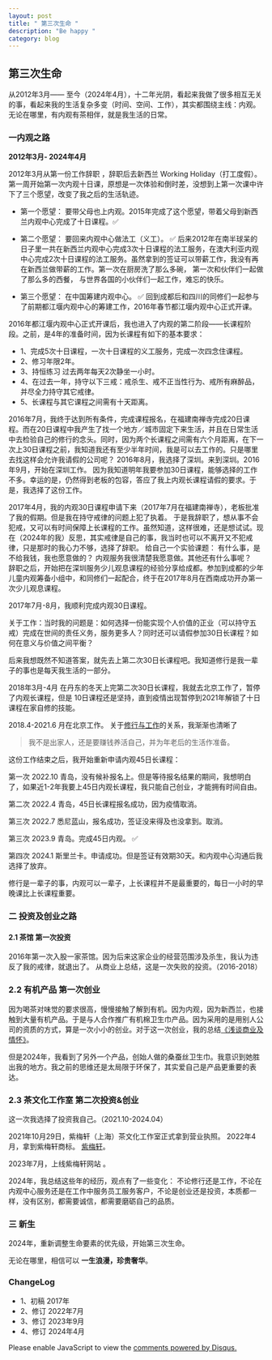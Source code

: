 ```yaml
---
layout: post
title: " 第三次生命 "
description: "Be happy "
category: blog
---
```


## 第三次生命

从2012年3月—— 至今（2024年4月），十二年光阴，看起来我做了很多相互无关的事，看起来我的生活复杂多变（时间、空间、工作），其实都围绕主线：内观。
无论在哪里，有内观有茶相伴，就是我生活的日常。

### 一内观之路

**2012年3月- 2024年4月**

2012年3月从第一份工作辞职 ，辞职后去新西兰 Working Holiday（打工度假）。 第一周开始第一次内观十日课，原想是一次体验和倒时差，没想到上第一次课中许下了三个愿望，改变了我之后的生活轨迹。

- 第一个愿望： 要带父母也上内观。2015年完成了这个愿望，带着父母到新西兰内观中心完成了十日课程。✅

- 第二个愿望： 要回来内观中心做法工（义工）。 ✅
后来2012年在南半球呆的日子里一共在新西兰内观中心完成3次十日课程的法工服务，在澳大利亚内观中心完成2次十日课程的法工服务。虽然拿到的签证可以带薪工作，我没有再在新西兰做带薪的工作。第一次在厨房洗了那么多碗，
第一次和伙伴们一起做了那么多的西餐，
与世界各国的小伙伴们一起工作，难忘的快乐。

- 第三个愿望： 在中国筹建内观中心。 ✅
回到成都后和四川的同修们一起参与了前期都江堰内观中心的筹建工作，2016年春节都江堰内观中心正式开课。

2016年都江堰内观中心正式开课后，我也进入了内观的第二阶段——长课程阶段。之前，是4年的准备时间，因为长课程有如下的基本要求：

- 1、完成5次十日课程，一次十日课程的义工服务，完成一次四念住课程。
- 2、修习年限2年。
- 3、持恒练习 过去两年每天2次静坐一小时。
- 4、在过去一年，持守以下三戒：戒杀生、戒不正当性行为、戒所有麻醉品，并尽全力持守其它戒律。
- 5、长课程与其它课程之间需有十天距离。

2016年7月，我终于达到所有条件，完成课程报名，在福建南禅寺完成20日课程。而在20日课程中我产生了找一个地方／城市固定下来生活，并且在日常生活中去检验自己的修行的念头。同时，因为两个长课程之间需有六个月距离，在下一次上30日课程之前，我知道我还有至少半年时间，我是可以去工作的。只是哪里去找这样会允许我请假的公司呢？
2016年8月，我选择了深圳。来到深圳。2016年9月，开始在深圳工作。
因为我知道明年我要参加30日课程，能够选择的工作不多。幸运的是，仍然得到老板的包容，答应了我上内观长课程请假的要求。于是，我选择了这份工作。

2017年4月，我的内观30日课程申请下来（2017年7月在福建南禅寺），老板批准了我的假期。但是我在持守戒律的问题上犯了执着。
于是我辞职了，想从事不会犯戒，又可以有时间保障上长课程的工作。虽然知道，这样很难，还是想试试。现在（2024年的我）反思，其实戒律是自己的事，我当时也可以不离开又不犯戒律，只是那时的我心力不够，选择了辞职。
给自己一个实验课题： 有什么事，是不给我钱，我也愿意做的？
内观服务我很清楚我愿意做。其他还有什么事呢？
   
辞职之后，开始把在深圳服务少儿观息课程的经验分享给成都。参加到成都的少年儿童内观筹备小组中，和同修们一起配合，终于在2017年8月在西南成功开办第一次少儿观息课程。

2017年7月-8月，我顺利完成内观30日课程。


关于工作：当时我的问题是：如何选择一份能实现个人价值的正业（可以持守五戒）完成在世间的责任义务，服务更多人？同时还可以请假参加30日长课程？如何在意义与价值之间平衡？

后来我想既然不知道答案，就先去上第二次30日长课程吧。我知道修行是我一辈子的事也是每天我生活的一部分。

2018年3月-4月 在丹东的冬天上完第二次30日长课程，我就去北京工作了，暂停了内观长课程，但是 10日课程还是坚持，直到疫情出现暂停到2021年解锁了十日课程在家自修的技能。

2018.4-2021.6 月在北京工作。
关于[修行与工作](http://violettianjie.com/MeditationWork)的关系，我渐渐也清晰了

> 我不是出家人，还是要赚钱养活自己，并为年老后的生活作准备。

这份工作结束之后，我开始重新申请内观45日长课程：

第一次 2022.10 青岛，没有候补报名上。但是等待报名结果的期间，我想明白了，如果近1-2年我要上45日内观长课程，我只能自己创业，才能拥有时间自由。

第二次 2022.4  青岛，45日长课程报名成功，因为疫情取消。 

第三次 2022.7  悉尼蓝山，报名成功，签证没来得及也没拿到。取消。

第三次 2023.9  青岛。完成45日内观。 ✅

第四次 2024.1  斯里兰卡。申请成功。但是签证有效期30天。和内观中心沟通后我选择了放弃。

修行是一辈子的事，内观可以一辈子，上长课程并不是最重要的，每日一小时的早晚课比上长课程重要。

 
### 二 投资及创业之路


#### 2.1 茶馆 第一次投资
2016年第一次入股一家茶馆。因为后来这家企业的经营范围涉及杀生，我认为违反了我的戒律，就退出了。
从商业上总结，这是一次失败的投资。（2016-2018）


### 2.2 有机产品 第一次创业

因为喝茶对味觉的要求很高，慢慢接触了解到有机。因为内观，因为新西兰，也接触到大量有机产品。于是与人合作推广有机棉卫生巾产品。因为采用的是用别人公司的资质的方式，算是一次小小的创业。对于这一次创业，我的总结[《浅谈商业及情怀》](http://violettianjie.com/business)。

但是2024年，我看到了另外一个产品，创始人做的桑蚕丝卫生巾。我意识到她胜出我的地方。我之前的思维还是太局限于环保了，其实爱自己是产品更重要的表达。


### 2.3 茶文化工作室 第二次投资&创业

这一次我选择了投资我自己。（2021.10-2024.04）

2021年10月29日，紫梅轩（上海）茶文化工作室正式拿到营业执照。
2022年4月，拿到紫梅轩商标。
[紫梅轩](http://violettianjie.com/zi-meixuan)。

2023年7月，上线紫梅轩网站 。

2024年，我总结这些年的经历，观点有了一些变化：
不论修行还是工作，不论在内观中心服务还是在工作中服务员工服务客户，不论是创业还是投资，本质都一样，没有区别，都需要诚信，都需要磨砺自己的品质。 


### 三 新生

2024年，重新调整生命要素的优先级，开始第三次生命。

无论在哪里，相信可以 **一生浪漫，珍贵奢华**。

### ChangeLog

- 1、初稿 2017年
- 2、修订 2022年7月
- 3、修订 2023年9月
- 4、修订 2024年4月

<div id="disqus_thread"></div>
<script>

/**
*  RECOMMENDED CONFIGURATION VARIABLES: EDIT AND UNCOMMENT THE SECTION BELOW TO INSERT DYNAMIC VALUES FROM YOUR PLATFORM OR CMS.
*  LEARN WHY DEFINING THESE VARIABLES IS IMPORTANT: https://disqus.com/admin/universalcode/#configuration-variables*/
/*
var disqus_config = function () {
this.page.url = https://violettianjie.github.io;  // Replace PAGE_URL with your page's canonical URL variable
this.page.identifier = https://violettianjie.github.io; // Replace PAGE_IDENTIFIER with your page's unique identifier variable
};
*/
(function() { // DON'T EDIT BELOW THIS LINE
var d = document, s = d.createElement('script');
s.src = 'https://https-violettianjie-github-io-1.disqus.com/embed.js';
s.setAttribute('data-timestamp', +new Date());
(d.head || d.body).appendChild(s);
})();
</script>
<noscript>Please enable JavaScript to view the <a href="https://disqus.com/?ref_noscript">comments powered by Disqus.</a></noscript>

